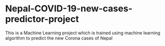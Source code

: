 # Nepal-COVID-19-new-cases-predictor-project
This is a Machine Learning project which is trained using machine learning algorithm to predict the new Corona cases of Nepal
